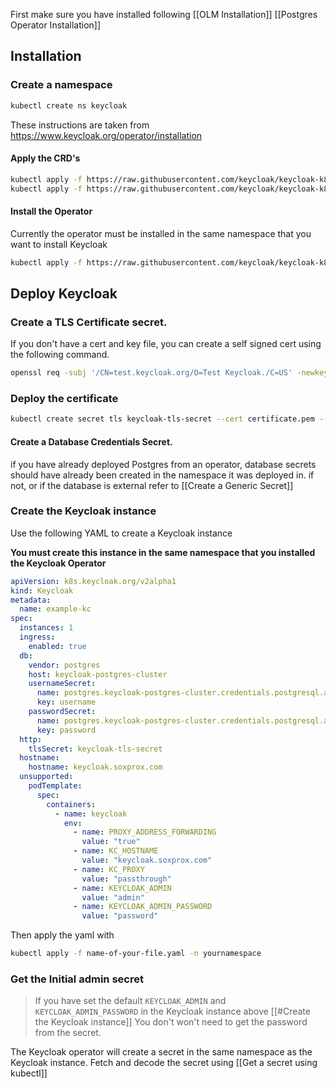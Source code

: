First make sure you have installed following
[[OLM Installation]]
[[Postgres Operator Installation]]

## Installation

### Create a namespace
```bash
kubectl create ns keycloak
```

These instructions are taken from https://www.keycloak.org/operator/installation
#### Apply the CRD's

```bash
kubectl apply -f https://raw.githubusercontent.com/keycloak/keycloak-k8s-resources/21.0.2/kubernetes/keycloaks.k8s.keycloak.org-v1.yml -n yournamespace
kubectl apply -f https://raw.githubusercontent.com/keycloak/keycloak-k8s-resources/21.0.2/kubernetes/keycloakrealmimports.k8s.keycloak.org-v1.yml -n yournamespace
```

#### Install the Operator
Currently the operator must be installed in the same namespace that you want to install Keycloak

```bash
kubectl apply -f https://raw.githubusercontent.com/keycloak/keycloak-k8s-resources/21.0.2/kubernetes/kubernetes.yml -n yournamespace
```

## Deploy Keycloak
### Create a TLS Certificate secret.
If you don't have a cert and key file, you can create a self signed cert using the following command.

```bash
openssl req -subj '/CN=test.keycloak.org/O=Test Keycloak./C=US' -newkey rsa:2048 -nodes -keyout key.pem -x509 -days 365 -out certificate.pem
```

### Deploy the certificate
```bash
kubectl create secret tls keycloak-tls-secret --cert certificate.pem --key key.pem -n yournamespace
```

#### Create a Database Credentials Secret.
if you have already deployed Postgres from an operator, database secrets should have already been created in the namespace it was deployed in. if not, or if the database is external refer to [[Create a Generic Secret]]

### Create the Keycloak instance
Use the following YAML to create a Keycloak instance

**You must create this instance in the same namespace that you installed the Keycloak Operator**

```yaml
apiVersion: k8s.keycloak.org/v2alpha1
kind: Keycloak
metadata:
  name: example-kc
spec:
  instances: 1
  ingress:
    enabled: true
  db:
    vendor: postgres
    host: keycloak-postgres-cluster
    usernameSecret:
      name: postgres.keycloak-postgres-cluster.credentials.postgresql.acid.zalan.do
      key: username
    passwordSecret:
      name: postgres.keycloak-postgres-cluster.credentials.postgresql.acid.zalan.do
      key: password
  http:
    tlsSecret: keycloak-tls-secret
  hostname:
    hostname: keycloak.soxprox.com
  unsupported:
    podTemplate:
      spec:
        containers:
          - name: keycloak
            env:
              - name: PROXY_ADDRESS_FORWARDING
                value: "true"
              - name: KC_HOSTNAME
                value: "keycloak.soxprox.com"
              - name: KC_PROXY
                value: "passthrough"
              - name: KEYCLOAK_ADMIN
                value: "admin"
              - name: KEYCLOAK_ADMIN_PASSWORD
                value: "password"

```

Then apply the yaml with 
```bash
kubectl apply -f name-of-your-file.yaml -n yournamespace
```

### Get the Initial admin secret
> If you have set the default `KEYCLOAK_ADMIN` and `KEYCLOAK_ADMIN_PASSWORD` in the  Keycloak instance above [[#Create the Keycloak instance]] You don't won't need to get the password from the secret.

The Keycloak operator will create a secret in the same namespace as the Keycloak instance.
Fetch and decode the secret using [[Get a secret using kubectl]]

